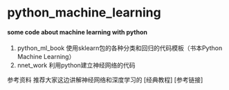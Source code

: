 # python_machine_learning
#### some code about machine learning with python

1. python_ml_book 使用sklearn包的各种分类和回归的代码模板（书本Python Machine Learning）
2. nnet_work 利用python建立神经网络的代码


参考资料
推荐大家这边讲解神经网络和深度学习的 [经典教程] [参考链接]
